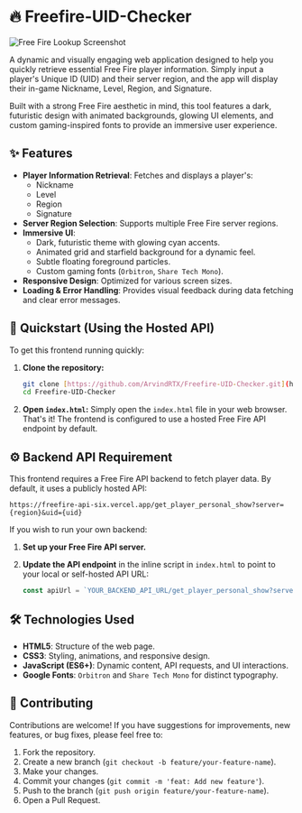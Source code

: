 # 🔥 Freefire-UID-Checker

![Free Fire Lookup Screenshot](https://via.placeholder.com/800x450/120A2F/00ffcc?text=Freefire-UID-Checker+Screenshot)


A dynamic and visually engaging web application designed to help you quickly retrieve essential Free Fire player information. Simply input a player's Unique ID (UID) and their server region, and the app will display their in-game Nickname, Level, Region, and Signature.

Built with a strong Free Fire aesthetic in mind, this tool features a dark, futuristic design with animated backgrounds, glowing UI elements, and custom gaming-inspired fonts to provide an immersive user experience.

## ✨ Features

* **Player Information Retrieval**: Fetches and displays a player's:
    * Nickname
    * Level
    * Region
    * Signature
* **Server Region Selection**: Supports multiple Free Fire server regions.
* **Immersive UI**:
    * Dark, futuristic theme with glowing cyan accents.
    * Animated grid and starfield background for a dynamic feel.
    * Subtle floating foreground particles.
    * Custom gaming fonts (`Orbitron`, `Share Tech Mono`).
* **Responsive Design**: Optimized for various screen sizes.
* **Loading & Error Handling**: Provides visual feedback during data fetching and clear error messages.

## 🚀 Quickstart (Using the Hosted API)

To get this frontend running quickly:

1.  **Clone the repository:**
    ```bash
    git clone [https://github.com/ArvindRTX/Freefire-UID-Checker.git](https://github.com/YOUR_USERNAME/Freefire-UID-Checker.git)
    cd Freefire-UID-Checker
    ```
2.  **Open `index.html`:**
    Simply open the `index.html` file in your web browser. That's it!
    The frontend is configured to use a hosted Free Fire API endpoint by default.

## ⚙️ Backend API Requirement

This frontend requires a Free Fire API backend to fetch player data. By default, it uses a publicly hosted API:

`https://freefire-api-six.vercel.app/get_player_personal_show?server={region}&uid={uid}`

If you wish to run your own backend:

1.  **Set up your Free Fire API server.**
2.  **Update the API endpoint** in the inline script in `index.html` to point to your local or self-hosted API URL:

    ```javascript
    const apiUrl = `YOUR_BACKEND_API_URL/get_player_personal_show?server=${server.toLowerCase()}&uid=${uid}`;
    ```

## 🛠️ Technologies Used

* **HTML5**: Structure of the web page.
* **CSS3**: Styling, animations, and responsive design.
* **JavaScript (ES6+)**: Dynamic content, API requests, and UI interactions.
* **Google Fonts**: `Orbitron` and `Share Tech Mono` for distinct typography.

## 🤝 Contributing

Contributions are welcome! If you have suggestions for improvements, new features, or bug fixes, please feel free to:

1.  Fork the repository.
2.  Create a new branch (`git checkout -b feature/your-feature-name`).
3.  Make your changes.
4.  Commit your changes (`git commit -m 'feat: Add new feature'`).
5.  Push to the branch (`git push origin feature/your-feature-name`).
6.  Open a Pull Request.
